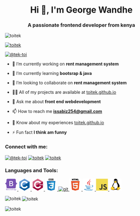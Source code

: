 <h1 align="center">Hi 👋, I'm George Wandhe</h1>
<h3 align="center">A passionate frontend developer from kenya</h3>

<p align="left"> <img src="https://komarev.com/ghpvc/?username=toitek&label=Profile%20views&color=0e75b6&style=flat" alt="toitek" /> </p>

<p align="left"> <a href="https://github.com/ryo-ma/github-profile-trophy"><img src="https://github-profile-trophy.vercel.app/?username=toitek" alt="toitek" /></a> </p>

<p align="left"> <a href="https://twitter.com/@tek-toi" target="blank"><img src="https://img.shields.io/twitter/follow/@tek-toi?logo=twitter&style=for-the-badge" alt="@tek-toi" /></a> </p>

- 🔭 I’m currently working on **rent management system**

- 🌱 I’m currently learning **bootsrap & java**

- 👯 I’m looking to collaborate on **rent management system**

- 👨‍💻 All of my projects are available at [toitek.github.io](toitek.github.io)

- 💬 Ask me about **front end webdevelopment**

- 📫 How to reach me **issabiz254@gmail.com**

- 📄 Know about my experiences [toitek.github.io](toitek.github.io)

- ⚡ Fun fact **I think am funny**

<h3 align="left">Connect with me:</h3>
<p align="left">
<a href="https://twitter.com/@tek-toi" target="blank"><img align="center" src="https://raw.githubusercontent.com/rahuldkjain/github-profile-readme-generator/master/src/images/icons/Social/twitter.svg" alt="@tek-toi" height="30" width="40" /></a>
<a href="https://fb.com/toitek" target="blank"><img align="center" src="https://raw.githubusercontent.com/rahuldkjain/github-profile-readme-generator/master/src/images/icons/Social/facebook.svg" alt="toitek" height="30" width="40" /></a>
<a href="https://instagram.com/toitek" target="blank"><img align="center" src="https://raw.githubusercontent.com/rahuldkjain/github-profile-readme-generator/master/src/images/icons/Social/instagram.svg" alt="toitek" height="30" width="40" /></a>
</p>

<h3 align="left">Languages and Tools:</h3>
<p align="left"> <a href="https://getbootstrap.com" target="_blank" rel="noreferrer"> <img src="https://raw.githubusercontent.com/devicons/devicon/master/icons/bootstrap/bootstrap-plain-wordmark.svg" alt="bootstrap" width="40" height="40"/> </a> <a href="https://www.cprogramming.com/" target="_blank" rel="noreferrer"> <img src="https://raw.githubusercontent.com/devicons/devicon/master/icons/c/c-original.svg" alt="c" width="40" height="40"/> </a> <a href="https://www.w3schools.com/cpp/" target="_blank" rel="noreferrer"> <img src="https://raw.githubusercontent.com/devicons/devicon/master/icons/cplusplus/cplusplus-original.svg" alt="cplusplus" width="40" height="40"/> </a> <a href="https://www.w3schools.com/css/" target="_blank" rel="noreferrer"> <img src="https://raw.githubusercontent.com/devicons/devicon/master/icons/css3/css3-original-wordmark.svg" alt="css3" width="40" height="40"/> </a> <a href="https://git-scm.com/" target="_blank" rel="noreferrer"> <img src="https://www.vectorlogo.zone/logos/git-scm/git-scm-icon.svg" alt="git" width="40" height="40"/> </a> <a href="https://www.w3.org/html/" target="_blank" rel="noreferrer"> <img src="https://raw.githubusercontent.com/devicons/devicon/master/icons/html5/html5-original-wordmark.svg" alt="html5" width="40" height="40"/> </a> <a href="https://www.java.com" target="_blank" rel="noreferrer"> <img src="https://raw.githubusercontent.com/devicons/devicon/master/icons/java/java-original.svg" alt="java" width="40" height="40"/> </a> <a href="https://developer.mozilla.org/en-US/docs/Web/JavaScript" target="_blank" rel="noreferrer"> <img src="https://raw.githubusercontent.com/devicons/devicon/master/icons/javascript/javascript-original.svg" alt="javascript" width="40" height="40"/> </a> <a href="https://www.linux.org/" target="_blank" rel="noreferrer"> <img src="https://raw.githubusercontent.com/devicons/devicon/master/icons/linux/linux-original.svg" alt="linux" width="40" height="40"/> </a> </p>

<p><img align="left" src="https://github-readme-stats.vercel.app/api/top-langs?username=toitek&show_icons=true&locale=en&layout=compact" alt="toitek" /></p>

<p>&nbsp;<img align="center" src="https://github-readme-stats.vercel.app/api?username=toitek&show_icons=true&locale=en" alt="toitek" /></p>

<p><img align="center" src="https://github-readme-streak-stats.herokuapp.com/?user=toitek&" alt="toitek" /></p>

